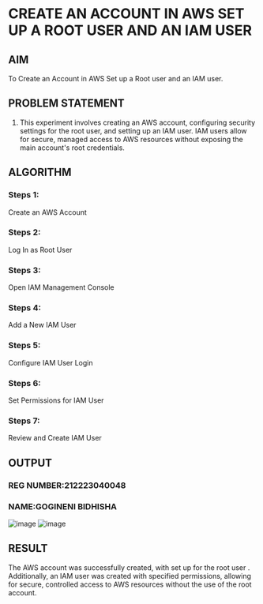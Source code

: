 # CREATE AN  ACCOUNT IN AWS SET UP A ROOT USER AND AN IAM USER 
 ## AIM
 To Create an Account in AWS Set up a Root user and an IAM user.
## PROBLEM STATEMENT
1. This experiment involves creating an AWS account, configuring security settings for the root user, and setting up an IAM user. IAM users allow for secure, managed access to AWS resources without exposing the main account's root credentials.

## ALGORITHM
 ### Steps 1:
 Create an AWS Account
 ### Steps 2:
 Log In as Root User
 ### Steps 3:
 Open IAM Management Console
 ### Steps 4:
 Add a New IAM User
 ### Steps 5:
 Configure IAM User Login
 ### Steps 6:
 Set Permissions for IAM User
 ### Steps 7:
 Review and Create IAM User

## OUTPUT
### REG NUMBER:212223040048
### NAME:GOGINENI BIDHISHA
 
 ![image](https://github.com/user-attachments/assets/16de7c32-84f5-4ff5-9a6d-0e976d275491)
 ![image](https://github.com/user-attachments/assets/0d863f22-263f-498e-9233-a4ae49a16dd8)


## RESULT
The AWS account was successfully created, with set up for the root user . Additionally, an IAM user was created with specified permissions, allowing for secure, controlled access to AWS resources without the use of the root account.
 

  


